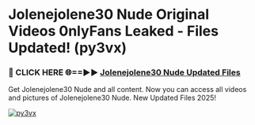 # Jolenejolene30 Nude Original Videos 0nlyFans Leaked - Files Updated! (py3vx)

<h3>🔴 CLICK HERE 🌐==►► <a href="https://tinyurl.com/4mcuefdz" rel="nofollow">Jolenejolene30 Nude Updated Files</a></h3>

Get Jolenejolene30 Nude and all content. Now you can access all videos and pictures of Jolenejolene30 Nude. New Updated Files 2025!

[![py3vx](https://i.imgur.com/StAQSOY.gif)](https://tinyurl.com/4mcuefdz)
